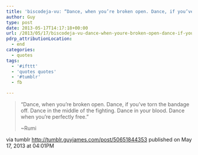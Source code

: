```yaml
---
title: 'biscodeja-vu: “Dance, when you’re broken open. Dance, if you’ve…'
author: Guy
type: post
date: 2013-05-17T14:17:18+00:00
url: /2013/05/17/biscodeja-vu-dance-when-youre-broken-open-dance-if-youve/
pdrp_attributionLocation:
  - end
categories:
  - quotes
tags:
  - '#ifttt'
  - 'quotes quotes'
  - '#tumblr'
  - fb

---
```

> <span class="Apple-style-span">“Dance, when you’re broken open. Dance, if you’ve torn the bandage off. Dance in the middle of the fighting. Dance in your blood. Dance when you’re perfectly free.” </span>
> 
> <span class="Apple-style-span">~Rumi</span>

via tumblr http://tumblr.guyjames.com/post/50651844353 published on May 17, 2013 at 04:01PM